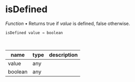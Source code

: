 # isDefined

_Function_ &bull; Returns true if _value_ is defined, false otherwise.

<pre><code>isDefined value &rarr; boolean</code></pre>
<br>

| name | type | description |
|------|------|-------------|
|value|any||
|boolean|any||



